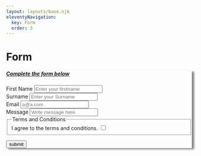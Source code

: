 ```yaml
---
layout: layouts/base.njk
eleventyNavigation:
  key: Form
  order: 3
---
```

# Form

<!DOCTYPE html>
<html lang="en">

<head>
  <meta charset="UTF-8">
  <meta http-equiv="X-UA-Compatible" content="IE=edge">
  <meta name="viewport" content="width=device-width, initial-scale=1.0">
  <title>Document</title>
  <link href="https://cdn.jsdelivr.net/npm/bootstrap@5.3.2/dist/css/bootstrap.min.css" rel="stylesheet" integrity="sha384-T3c6CoIi6uLrA9TneNEoa7RxnatzjcDSCmG1MXxSR1GAsXEV/Dwwykc2MPK8M2HN" crossorigin="anonymous">
</head>

<body>
  <div class="card text-bg-primary mb-3 " style="max-width: 50rem; box-shadow: 6px 3px 5px grey;">

  <div class="card-body">
      <h5 class="card-title  text-center" style = "text-decoration-line: underline;">Complete the form below</h5>

  <form class="row" action="#" id="task4">
    <div class="col-md-6">
          <label for="inputFname" class="form-label">First Name</label>
          <input type="text" class="form-control" id="inputFname" placeholder='Enter your firstname' required>
    </div>

  <div class="col-md-6">
          <label for="inputSname" class="form-label">Surname</label>
          <input type="text" class="form-control" id="inputSname" Placeholder="Enter your Surname" required>
    </div>

  <div class="col-12">
          <label for="inputEmail" class="form-label">Email</label>
          <input type="email" class="form-control" id="inputEmail" placeholder="a@a.com" required>
        </div>

  <div class="col-12">
          <label for="inputMessage" class="form-label">Message</label>
          <input type="text" class="form-control" id="inputPhone" placeholder="Write message here" required>
        </div>



  <div class="col-md-6">
          <fieldset id='mail'>
            <legend>Terms and Conditions</legend>
            <div class="form-check">
              <label class="form-check-label" for="yes">
                I agree to the terms and conditions.
              </label>
              <input class="form-check-input" type="checkbox" name="yes" id="yes" value= "Yes" required>
            </div>


  </fieldset>
  </div>
  </div>

  <div class="col">
      <div class="d-grid gap-2 col-4 mx-auto">
        <input class="btn btn-outline-light" type="submit" value='submit'>
      </div>
    </div>

  </form>
  </div>
  </div>

  <script>
    const task4Form = document.getElementById('task4')
    task4Form.addEventListener('submit', (e) => {
      e.preventDefault();
      const formElements = task4Form.elements;
      const inputs = {};
      for (let i = 0; i < 9; i++) {
        if (formElements[i].type !== 'checked') {
          if (formElements[i].type === 'fieldset') {
            // Put the value of the checked radio button
            inputs.mail = formElements['mail'].value;
          } else {
            inputs[formElements[i].name] = formElements[i].value;
            // Resets the form inputs
          }
        } else {
          // Resets the check box
          formElements[i].checked = formElements[i].id === 'yes' ? true : false;
        }
      }
      console.log(inputs);
    });
  </script>

  <script src="https://cdn.jsdelivr.net/npm/bootstrap@5.3.2/dist/js/bootstrap.bundle.min.js" integrity="sha384-C6RzsynM9kWDrMNeT87bh95OGNyZPhcTNXj1NW7RuBCsyN/o0jlpcV8Qyq46cDfL" crossorigin="anonymous"></script>
</body>

</html>

